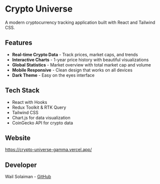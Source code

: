 # Crypto Universe

A modern cryptocurrency tracking application built with React and Tailwind CSS.

## Features

-   **Real-time Crypto Data** - Track prices, market caps, and trends
-   **Interactive Charts** - 1-year price history with beautiful visualizations
-   **Global Statistics** - Market overview with total market cap and volume
-   **Mobile Responsive** - Clean design that works on all devices
-   **Dark Theme** - Easy on the eyes interface

## Tech Stack

-   React with Hooks
-   Redux Toolkit & RTK Query
-   Tailwind CSS
-   Chart.js for data visualization
-   CoinGecko API for crypto data

## Website

https://crypto-universe-gamma.vercel.app/

## Developer

Wail Solaiman - [GitHub](https://github.com/WailSolaiman)
